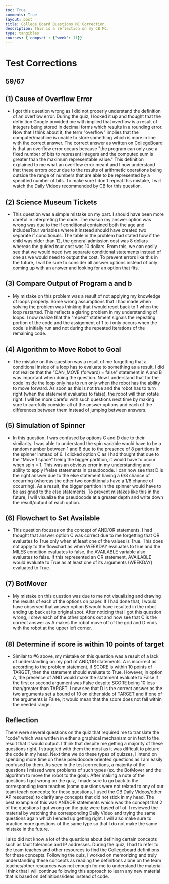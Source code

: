 ```yaml
---
toc: True
comments: True
layout: post
title: College Board Questions MC Correction
description: This is a reflection on my CB MC.
type: tangibles
courses: {'compsci': {'week': 11}}
---
```


# Test Corrections
## 59/67

## (1) Cause of Overflow Error

- I got this question wrong as I did not properly understand the definition of an overflow error. During the quiz, I looked it up and thought that the definition Google provided me with implied that overflow is a result of integers being stored in decimal forms which results in a rounding error. Now that I think about it, the term "overflow" implies that the computer/machine is unable to store something which is more in line with the correct answer. The correct answer as written on CollegeBoard is that an overflow error occurs because "the program can only use a fixed number of bits to represent integers and the computed sum is greater than the maximum representable value." This definition explained to me what an overflow error meant and I now understand that these errors occur due to the results of arithmetic operations being outside the range of numbers that are able to be represented by a specified number of bits. To make sure I don't repeat this mistake, I will watch the Daily Videos recommended by CB for this question.

## (2) Science Museum Tickets

- This question was a simple mistake on my part. I should have been more careful in interpreting the code. The reason my answer option was wrong was due to the if conditional contained both the age and includesTour variables where it instead should have created two separate if conditionals. The table in the problem had stated how if the child was older than 12, the general admission cost was 8 dollars whereas the guided tour cost was 10 dollars. From this, we can easily see that we would need two separate conditional statements instead of one as we would need to output the cost. To prevent errors like this in the future, I will be sure to consider all answer options instead of only coming up with an answer and looking for an option that fits.

## (3) Compare Output of Program a and b

- My mistake on this problem was a result of not applying my knowledge of loops properly. Some wrong assumptions that I had made when solving the problem was thinking that i would reset back to 1 when the loop restarted. This reflects a glaring problem in my understanding of loops. I now realize that the "repeat" statement signals the repeating portion of the code and the assignment of 1 to i only occurs when the code is initially run and not during the repeated iterations of the remaining code.

## (4) Algorithm to Move Robot to Goal

- The mistake on this question was a result of me forgetting that a conditional inside of a loop has to evaluate to something as a result. I did not realize that the "CAN_MOVE (forward) = false" statement in A and B was important when doing the question. Now I understand that for the code inside the loop only has to run only when the robot has the ability to move forward. As soon as this is not true and the robot has to turn right (when the statement evaluates to false), the robot will then rotate right. I will be more careful with such questions next time by making sure to carefully consider all of the answer options and each of the differences between them instead of jumping between answers.

## (5) Simulation of Spinner

- In this question, I was confused by options C and D due to their similarity. I was able to understand the spin variable would have to be a random number between 1 and 8 due to the presence of 8 partitions in the spinner instead of 6. I clicked option C as I had thought that due to the "Move 1 space" being the bigger partition, it would have to occur when spin = 1. This was an obvious error in my understanding and ability to apply if/else statements in pseudocode. I can now see that D is the right answer due to the else statement having a 6/8 chance of occurring (whereas the other two conditionals have a 1/8 chance of occurring). As a result, the bigger partition in the spinner would have to be assigned to the else statements. To prevent mistakes like this in the future, I will visualize the pseudocode at a greater depth and write down the result/output of each option.

## (6) Flowchart to Set Available

- This question focuses on the concept of AND/OR statements. I had thought that answer option C was correct due to me forgetting that OR evaluates to True only when at least one of the values is True. This does not apply to the flowchart as when WEEKDAY evaluates to true and the MILES condition evaluates to false, the AVAILABLE variable also evaluates to false. If this represented an OR statement, AVAILABLE would evaluate to True as at least one of its arguments (WEEKDAY) evaluated to True.

## (7) BotMover

- My mistake on this question was due to me not visualizing and drawing the results of each of the options on paper. If I had done that, I would have observed that answer option B would have resulted in the robot ending up back at its original spot. After noticing that I got this question wrong, I drew each of the other options out and now see that C is the correct answer as A makes the robot move off of the grid and D ends with the robot at the upper left corner.

## (8) Determine if score is within 10 points of target

- Similar to #6 above, my mistake on this question was a result of a lack of understanding on my part of AND/OR statements. A is incorrect as according to the problem statement, if SCORE is within 10 points of TARGET, then the statement should evaluate to True. However, in option A, the presence of AND would make the statement evaluate to False if the first or second argument was False despite SCORE being 10 less than/greater than TARGET. I now see that D is the correct answer as the two arguments set a bound of 10 on either side of TARGET and if one of the arguments is False, it would mean that the score does not fall within the needed range.

## Reflection

There were several questions on the quiz that required me to translate the "code" which was written in either a graphical mechanism or in text to the result that it would output. I think that despite me getting a majority of these questions right, I struggled with them the most as it was difficult to picture the code in my head. Next time we do these types of quizzes, I intend on spending more time on these pseudocode oriented questions as I am easily confused by them. As seen in the test corrections, a majority of the questions I missed were problems of such types (ex. the BotMover and the algorithm to move the robot to the goal). After making a note of the questions I got wrong on the quiz, I made sure to go back to the corresponding team teaches (some questions were not related to any of our team teach concepts; for these questions, I used the CB Daily Videos/other AP resources) to clarify any concepts that did not stick in my head. The best example of this was AND/OR statements which was the concept that 2 of the questions I got wrong on the quiz were based off of. I reviewed the material by watching the corresponding Daily Video and trying the same questions again which I ended up getting right. I will also make sure to practice more questions of the same type so that I do not make the same mistake in the future.

I also did not know a lot of the questions about defining certain concepts such as fault tolerance and IP addresses. During the quiz, I had to refer to the team teaches and other resources to find the Collegeboard definitions for these concepts. Following the quiz, I worked on memorizing and truly understanding these concepts as reading the definitions alone on the team teaches/other resources was not enough for me to understand the material. I think that I will continue following this approach to learn any new material that is based on definitions/ideas instead of code.

